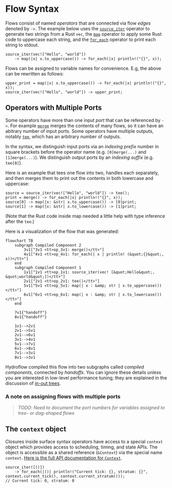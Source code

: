 # Flow Syntax
Flows consist of named _operators_ that are connected via flow _edges_ denoted by `->`. The example below
uses the [`source_iter`](./surface_ops.gen.md#source_iter) operator to generate two strings from a Rust `vec`, the
[`map`](./surface_ops.gen.md#map) operator to apply some Rust code to uppercase each string, and the [`for_each`](./surface_ops.gen.md#for_each)
operator to print each string to stdout.
```rust,ignore
source_iter(vec!["Hello", "world"])
    -> map(|x| x.to_uppercase()) -> for_each(|x| println!("{}", x));
```

Flows can be assigned to variable names for convenience. E.g, the above can be rewritten as follows:
```rust,ignore
upper_print = map(|x| x.to_uppercase()) -> for_each(|x| println!("{}", x));
source_iter(vec!["Hello", "world"]) -> upper_print;
```
## Operators with Multiple Ports
Some operators have more than one input _port_ that can be referenced by `->`. For example [`merge`](./surface_ops.gen.md#merge)
merges the contents of many flows, so it can have an abitrary number of input ports. Some operators have multiple outputs, notably [`tee`](./surface_ops.gen.md#tee),
which has an arbitrary number of outputs.

In the syntax, we distinguish input ports via an _indexing prefix_ number
in square brackets before the operator name (e.g. `[0]merge(...)` and `[1]merge(...)`). We
distinguish output ports by an _indexing suffix_ (e.g. `tee[0]`).

Here is an example that tees one flow into two, handles each separately, and then merges them to print out the contents in both lowercase and uppercase:
```rust,ignore
source = source_iter(vec!["Hello", "world"]) -> tee();
print = merge() -> for_each(|x| println!("{}", x));
source[0] -> map(|x: &str| x.to_uppercase()) -> [0]print;
source[1] -> map(|x: &str| x.to_lowercase()) -> [1]print;
```
(Note that the Rust code inside map needed a little help with type inference after the `tee`.)

Here is a visualization of the flow that was generated:
```mermaid
flowchart TB
    subgraph Compiled Component 2
        3v1["3v1 <tt>op_3v1: merge()</tt>"]
        4v1["4v1 <tt>op_4v1: for_each(| x | println! (&quot;{}&quot;, x))</tt>"]
    end
    subgraph Compiled Component 1
        1v1["1v1 <tt>op_1v1: source_iter(vec! [&quot;Hello&quot;, &quot;world&quot;])</tt>"]
        2v1["2v1 <tt>op_2v1: tee()</tt>"]
        5v1["5v1 <tt>op_5v1: map(| x : &amp; str | x.to_uppercase())</tt>"]
        6v1["6v1 <tt>op_6v1: map(| x : &amp; str | x.to_lowercase())</tt>"]
    end

    7v1{"handoff"}
    8v1{"handoff"}

    1v1-->2v1
    2v1-->5v1
    2v1-->6v1
    3v1-->4v1
    5v1-->7v1
    6v1-->8v1
    7v1-->3v1
    8v1-->3v1
```
Hydroflow compiled this flow into two subgraphs called _compiled components_, connected by _handoffs_. You can ignore
these details unless you are interested in low-level performance tuning; they are explained in the discussion
of [in-out trees](./in-out_trees.md).

### A note on assigning flows with multiple ports
> *TODO*: _Need to document the port numbers for variables assigned to tree- or dag-shaped flows_

## The `context` object

Closures inside surface syntax operators have access to a special `context` object which provides
access to scheduling, timing, and state APIs. The object is accessible as a shared reference
(`&Context`) via the special name `context`.
[Here is the full API documentation for `Context`](https://hydro-project.github.io/hydroflow/doc/hydroflow/scheduled/context/struct.Context.html).

```rust,ignore
source_iter([()])
    -> for_each(|()| println!("Current tick: {}, stratum: {}", context.current_tick(), context.current_stratum()));
// Current tick: 0, stratum: 0
```
